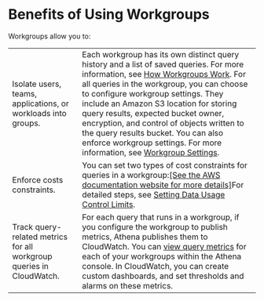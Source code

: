 # Benefits of Using Workgroups<a name="workgroups-benefits"></a>

Workgroups allow you to:


|  |  | 
| --- |--- |
| Isolate users, teams, applications, or workloads into groups\.  |  Each workgroup has its own distinct query history and a list of saved queries\. For more information, see [How Workgroups Work](user-created-workgroups.md)\.  For all queries in the workgroup, you can choose to configure workgroup settings\. They include an Amazon S3 location for storing query results, expected bucket owner, encryption, and control of objects written to the query results bucket\. You can also enforce workgroup settings\. For more information, see [Workgroup Settings](workgroups-settings.md)\.   | 
|  Enforce costs constraints\.  |  You can set two types of cost constraints for queries in a workgroup:[\[See the AWS documentation website for more details\]](http://docs.aws.amazon.com/athena/latest/ug/workgroups-benefits.html)For detailed steps, see [Setting Data Usage Control Limits](workgroups-setting-control-limits-cloudwatch.md)\. | 
|  Track query\-related metrics for all workgroup queries in CloudWatch\.   |  For each query that runs in a workgroup, if you configure the workgroup to publish metrics, Athena publishes them to CloudWatch\. You can [view query metrics](query-metrics-viewing.md) for each of your workgroups within the Athena console\. In CloudWatch, you can create custom dashboards, and set thresholds and alarms on these metrics\.  | 